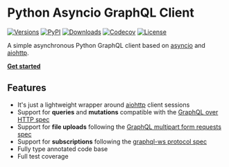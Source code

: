 # Python Asyncio GraphQL Client

[![Versions][versions-image]][versions-url]
[![PyPI][pypi-image]][pypi-url]
[![Downloads][downloads-image]][downloads-url]
[![Codecov][codecov-image]][codecov-url]
[![License][license-image]][license-url]

[versions-image]: https://img.shields.io/pypi/pyversions/aiogqlc
[versions-url]: https://github.com/DoctorJohn/aiogqlc/blob/main/pyproject.toml
[pypi-image]: https://img.shields.io/pypi/v/aiogqlc
[pypi-url]: https://pypi.org/project/aiogqlc/
[downloads-image]: https://img.shields.io/pypi/dm/aiogqlc
[downloads-url]: https://pypi.org/project/aiogqlc/
[codecov-image]: https://codecov.io/gh/DoctorJohn/aiogqlc/branch/main/graph/badge.svg
[codecov-url]: https://codecov.io/gh/DoctorJohn/aiogqlc
[license-image]: https://img.shields.io/pypi/l/aiogqlc
[license-url]: https://github.com/DoctorJohn/aiogqlc/blob/main/LICENSE

A simple asynchronous Python GraphQL client based on [asyncio][asyncio-url] and [aiohttp][aiohttp-url].

**[Get started](getting-started.md)**

## Features

- It's just a lightweight wrapper around [aiohttp][aiohttp-url] client sessions
- Support for **queries** and **mutations** compatible with the [GraphQL over HTTP spec][http-specs-url]
- Support for **file uploads** following the [GraphQL multipart form requests spec][multipart-specs-url]
- Support for **subscriptions** following the [graphql-ws protocol spec][graphql-ws-specs-url]
- Fully type annotated code base
- Full test coverage

[asyncio-url]: https://docs.python.org/3/library/asyncio.html
[aiohttp-url]: https://github.com/aio-libs/aiohttp
[http-specs-url]: https://github.com/graphql/graphql-over-http
[multipart-specs-url]: https://github.com/jaydenseric/graphql-multipart-request-spec
[graphql-ws-specs-url]: https://github.com/apollographql/subscriptions-transport-ws
